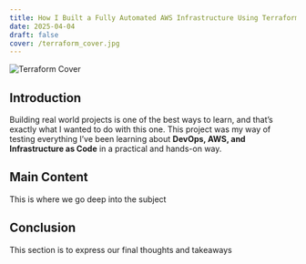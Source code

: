 ```yaml
---
title: How I Built a Fully Automated AWS Infrastructure Using Terraform
date: 2025-04-04
draft: false
cover: /terraform_cover.jpg
---
```

![Terraform Cover](/terraform_cover.jpg)
## Introduction
Building real world projects is one of the best ways to learn, and that’s exactly what I wanted to do with this one. This project was my way of testing everything I’ve been learning about **DevOps, AWS, and Infrastructure as Code** in a practical and hands-on way.




## Main Content
This is where we go deep into the subject

## Conclusion
This section is to express our final thoughts and takeaways